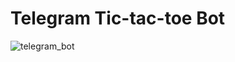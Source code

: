 # Telegram Tic-tac-toe Bot

![telegram_bot](https://user-images.githubusercontent.com/52926112/116653431-d8f0a880-a98f-11eb-9d61-ba30993d2e3a.gif)
